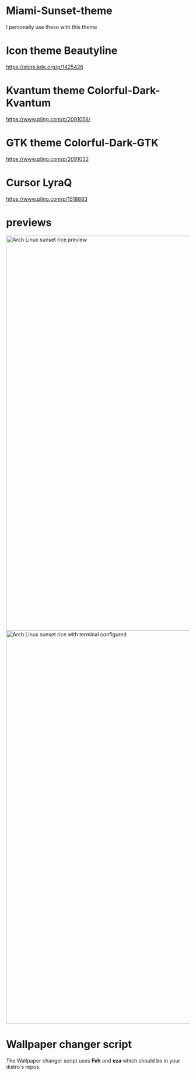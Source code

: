 # Miami-Sunset-theme

I personally use these with this theme

# Icon theme Beautyline

https://store.kde.org/p/1425426

# Kvantum theme Colorful-Dark-Kvantum

https://www.pling.com/p/2091058/

# GTK theme Colorful-Dark-GTK

https://www.pling.com/p/2091032

# Cursor LyraQ

https://www.pling.com/p/1518883

# previews
<img width="1919" height="1079" alt="Arch Linux sunset rice preview" src="https://github.com/user-attachments/assets/6045e199-bf66-4bae-b99a-1e7323fbfe8a" />
<img width="1919" height="1075" alt="Arch Linux sunset rice with terminal configured" src="https://github.com/user-attachments/assets/749b7ea5-5002-4582-9ddb-4ef40faa0868" />

# Wallpaper changer script

The Wallpaper changer script uses **Feh** and **eza** which should be in your distro's repos.
